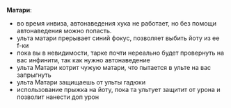 **Матари**:
- во время инвиза, автонаведения хука не работает, но без помощи автонаведения можно попасть.
- ульта матари прерывает синий фокус, позволяет выбить йоту из ее f-ки
- пока вы в невидимости, тарке почти нереально будет провернуть на вас инфинити, так как нужно автонаведение
- ульта Матари котрит чужую матари, что пытается в ульте на вас запрыгнуть
- ульта Матари защищаешь от ульты гадюки
- использование прыжка на йоту, пока та ультует защитит от урона и позволит нанести доп урон